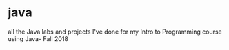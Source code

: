 # java
all the Java labs and projects I've done for my Intro to Programming course using Java- Fall 2018
